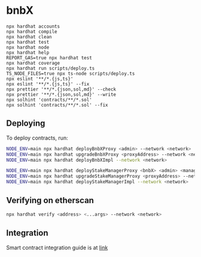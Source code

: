 # bnbX

```shell
npx hardhat accounts
npx hardhat compile
npx hardhat clean
npx hardhat test
npx hardhat node
npx hardhat help
REPORT_GAS=true npx hardhat test
npx hardhat coverage
npx hardhat run scripts/deploy.ts
TS_NODE_FILES=true npx ts-node scripts/deploy.ts
npx eslint '**/*.{js,ts}'
npx eslint '**/*.{js,ts}' --fix
npx prettier '**/*.{json,sol,md}' --check
npx prettier '**/*.{json,sol,md}' --write
npx solhint 'contracts/**/*.sol'
npx solhint 'contracts/**/*.sol' --fix
```

## Deploying

To deploy contracts, run:

```bash
NODE_ENV=main npx hardhat deployBnbXProxy <admin> --network <network>
NODE_ENV=main npx hardhat upgradeBnbXProxy <proxyAddress> --network <network>
NODE_ENV=main npx hardhat deployBnbXImpl --network <network>

NODE_ENV=main npx hardhat deployStakeManagerProxy <bnbX> <admin> <manager> <tokenHub> <bcDepositWallet> <bot> <feeBps> --network <network>
NODE_ENV=main npx hardhat upgradeStakeManagerProxy <proxyAddress> --network <network>
NODE_ENV=main npx hardhat deployStakeManagerImpl --network <network>
```

## Verifying on etherscan

```bash
npx hardhat verify <address> <...args> --network <network>
```

## Integration

Smart contract integration guide is at [link](INTEGRATION.md)
